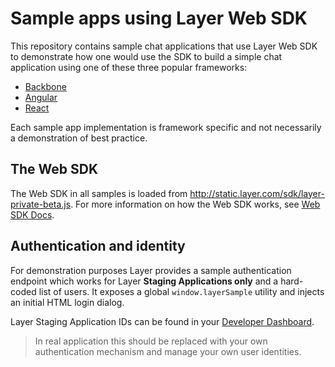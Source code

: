 # Sample apps using Layer Web SDK

This repository contains sample chat applications that use Layer Web SDK to demonstrate how one would use the SDK to build a simple chat application using one of these three popular frameworks:

 - [Backbone](./backbone)
 - [Angular](./angular)
 - [React](./react)

Each sample app implementation is framework specific and not necessarily a demonstration of best practice.

## The Web SDK

The Web SDK in all samples is loaded from http://static.layer.com/sdk/layer-private-beta.js.  For more information on how the Web SDK works, see [Web SDK Docs](http://static.layer.com/sdk/docs).

## Authentication and identity

For demonstration purposes Layer provides a sample authentication endpoint which works for Layer **Staging Applications only** and a hard-coded list of users. It exposes a global `window.layerSample` utility and injects an initial HTML login dialog.

Layer Staging Application IDs can be found in your [Developer Dashboard](https://developer.layer.com/projects/keys).

> In real application this should be replaced with your own authentication mechanism and manage your own user identities.
